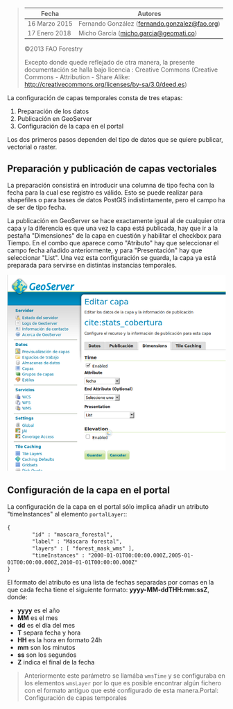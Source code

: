 > |	Fecha      |        Autores   |
> | -- | -- |
> |  16 Marzo 2015  |  Fernando González (fernando.gonzalez@fao.org) |
> |  17 Enero 2018  |  Micho García (micho.garcia@geomati.co) |
>
> ©2013 FAO Forestry
>
> Excepto donde quede reflejado de otra manera, la presente documentación se halla bajo licencia : Creative Commons (Creative Commons - Attribution - Share Alike: http://creativecommons.org/licenses/by-sa/3.0/deed.es)

La configuración de capas temporales consta de tres etapas:

1. Preparación de los datos
2. Publicación en GeoServer
3. Configuración de la capa en el portal

Los dos primeros pasos dependen del tipo de datos que se quiere publicar, vectorial o raster.

## Preparación y publicación de capas vectoriales

La preparación consistirá en introducir una columna de tipo fecha con la fecha para la cual ese registro es válido. Esto se puede realizar para shapefiles o para bases de datos PostGIS indistintamente, pero el campo ha de ser de tipo fecha.

La publicación en GeoServer se hace exactamente igual al de cualquier otra capa y la diferencia es que una vez la capa está publicada, hay que ir a la pestaña "Dimensiones" de la capa en cuestión y habilitar el checkbox para Tiempo. En el combo que aparece como "Atributo" hay que seleccionar el campo fecha añadido anteriormente, y para "Presentación" hay que seleccionar "List". Una vez esta configuración se guarda, la capa ya está preparada para servirse en distintas instancias temporales.

![](./images/vector_temporal.png)

## Configuración de la capa en el portal

La configuración de la capa en el portal sólo implica añadir un atributo "timeInstances" al elemento ``portalLayer``::

	{
			"id" : "mascara_forestal",
			"label" : "Máscara forestal",
			"layers" : [ "forest_mask_wms" ],
			"timeInstances" : "2000-01-01T00:00:00.000Z,2005-01-01T00:00:00.000Z,2010-01-01T00:00:00.000Z"
	}

El formato del atributo es una lista de fechas separadas por comas en la que cada fecha tiene el siguiente formato:  **yyyy-MM-ddTHH:mm:ssZ**, donde:

* **yyyy** es el año
* **MM** es el mes
* **dd** es el día del mes
* **T** separa fecha y hora
* **HH** es la hora en formato 24h
* **mm** son los minutos
* **ss** son los segundos
* **Z** indica el final de la fecha

 >   Anteriormente este parámetro se llamába ``wmsTime`` y se configuraba en los elementos ``wmsLayer`` por lo que es posible encontrar algún fichero con el formato antiguo que esté configurado de esta manera.Portal: Configuración de capas temporales
